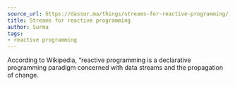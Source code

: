```yaml
---
source_url: https://dassur.ma/things/streams-for-reactive-programming/
title: Streams for reactive programming
author: Surma
tags:
- reactive programming
---
```


According to Wikipedia, “reactive programming is a declarative programming paradigm concerned with data streams and the propagation of change.
